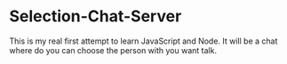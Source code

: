 # Selection-Chat-Server
This is my real first attempt to learn JavaScript and Node. It will be a chat where do you can choose the person with you want talk.
